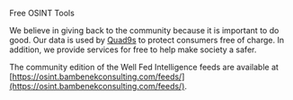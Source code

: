 
Free OSINT Tools

We believe in giving back to the community because it is important to do good. Our data is used by [Quad9s](https://quad9.net/) to protect consumers free of charge. In addition, we provide services for free to help make society a safer.

The community edition of the Well Fed Intelligence feeds are available at [https://osint.bambenekconsulting.com/feeds/](https://osint.bambenekconsulting.com/feeds/).
